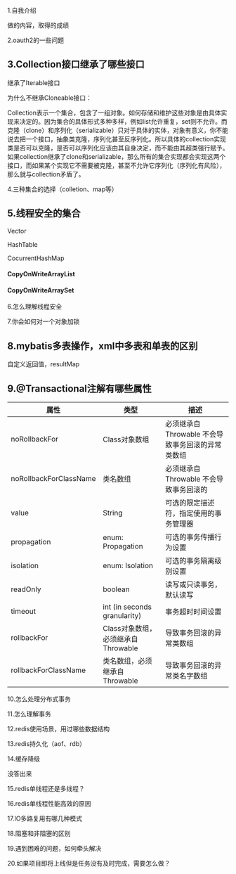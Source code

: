 1.自我介绍

做的内容，取得的成绩



2.oauth2的一些问题



## 3.Collection接口继承了哪些接口

继承了Iterable接口



为什么不继承Cloneable接口：

Collection表示一个集合，包含了一组对象。如何存储和维护这些对象是由具体实现来决定的。因为集合的具体形式多种多样，例如list允许重复，set则不允许。而克隆（clone）和序列化（serializable）只对于具体的实体，对象有意义，你不能说去把一个接口，抽象类克隆，序列化甚至反序列化。所以具体的collection实现类是否可以克隆，是否可以序列化应该由其自身决定，而不能由其超类强行赋予。
如果collection继承了clone和serializable，那么所有的集合实现都会实现这两个接口，而如果某个实现它不需要被克隆，甚至不允许它序列化（序列化有风险），那么就与collection矛盾了。



4.三种集合的选择（colletion、map等）



## 5.线程安全的集合

Vector

HashTable

CocurrentHashMap

#### CopyOnWriteArrayList

#### CopyOnWriteArraySet



6.怎么理解线程安全



7.你会如何对一个对象加锁



## 8.mybatis多表操作，xml中多表和单表的区别

自定义返回值，resultMap



## 9.@Transactional注解有哪些属性

| 属性                   | 类型                               | 描述                                                |
| ---------------------- | ---------------------------------- | --------------------------------------------------- |
| noRollbackFor          | Class对象数组                      | 必须继承自Throwable	不会导致事务回滚的异常类数组 |
| noRollbackForClassName | 类名数组                           | 必须继承自Throwable	不会导致事务回滚的           |
| value                  | String                             | 可选的限定描述符，指定使用的事务管理器              |
| propagation            | enum: Propagation                  | 可选的事务传播行为设置                              |
| isolation              | enum: Isolation                    | 可选的事务隔离级别设置                              |
| readOnly               | boolean                            | 读写或只读事务，默认读写                            |
| timeout                | int (in seconds granularity)       | 事务超时时间设置                                    |
| rollbackFor            | Class对象数组，必须继承自Throwable | 导致事务回滚的异常类数组                            |
| rollbackForClassName   | 类名数组，必须继承自Throwable      | 导致事务回滚的异常类名字数组                        |



10.怎么处理分布式事务



11.怎么理解事务



12.redis使用场景，用过哪些数据结构



13.redis持久化（aof、rdb）



14.缓存降级

没答出来



15.redis单线程还是多线程？



16.redis单线程性能高效的原因



17.IO多路复用有哪几种模式



18.阻塞和非阻塞的区别



19.遇到困难的问题，如何牵头解决



20.如果项目即将上线但是任务没有及时完成，需要怎么做？